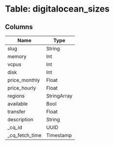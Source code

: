 
# Table: digitalocean_sizes

## Columns
| Name        | Type           |
| ------------- | ------------- |
|slug|String|
|memory|Int|
|vcpus|Int|
|disk|Int|
|price_monthly|Float|
|price_hourly|Float|
|regions|StringArray|
|available|Bool|
|transfer|Float|
|description|String|
|_cq_id|UUID|
|_cq_fetch_time|Timestamp|
